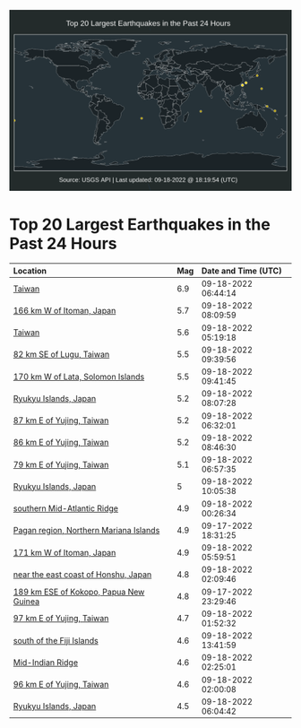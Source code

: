 ![Map](./map.png)

# Top 20 Largest Earthquakes in the Past 24 Hours

| Location | Mag | Date and Time (UTC) |
|:---|:---|:---|
| [Taiwan](https://earthquake.usgs.gov/earthquakes/eventpage/us7000i90q) | 6.9 | 09-18-2022 06:44:14 |
| [166 km W of Itoman, Japan](https://earthquake.usgs.gov/earthquakes/eventpage/us7000i91n) | 5.7 | 09-18-2022 08:09:59 |
| [Taiwan](https://earthquake.usgs.gov/earthquakes/eventpage/us7000i903) | 5.6 | 09-18-2022 05:19:18 |
| [82 km SE of Lugu, Taiwan](https://earthquake.usgs.gov/earthquakes/eventpage/us7000i928) | 5.5 | 09-18-2022 09:39:56 |
| [170 km W of Lata, Solomon Islands](https://earthquake.usgs.gov/earthquakes/eventpage/us7000i929) | 5.5 | 09-18-2022 09:41:45 |
| [Ryukyu Islands, Japan](https://earthquake.usgs.gov/earthquakes/eventpage/us7000i91h) | 5.2 | 09-18-2022 08:07:28 |
| [87 km E of Yujing, Taiwan](https://earthquake.usgs.gov/earthquakes/eventpage/us7000i90h) | 5.2 | 09-18-2022 06:32:01 |
| [86 km E of Yujing, Taiwan](https://earthquake.usgs.gov/earthquakes/eventpage/us7000i91w) | 5.2 | 09-18-2022 08:46:30 |
| [79 km E of Yujing, Taiwan](https://earthquake.usgs.gov/earthquakes/eventpage/us7000i90t) | 5.1 | 09-18-2022 06:57:35 |
| [Ryukyu Islands, Japan](https://earthquake.usgs.gov/earthquakes/eventpage/us7000i92e) | 5 | 09-18-2022 10:05:38 |
| [southern Mid-Atlantic Ridge](https://earthquake.usgs.gov/earthquakes/eventpage/us7000i8xw) | 4.9 | 09-18-2022 00:26:34 |
| [Pagan region, Northern Mariana Islands](https://earthquake.usgs.gov/earthquakes/eventpage/us7000i8wa) | 4.9 | 09-17-2022 18:31:25 |
| [171 km W of Itoman, Japan](https://earthquake.usgs.gov/earthquakes/eventpage/us7000i914) | 4.9 | 09-18-2022 05:59:51 |
| [near the east coast of Honshu, Japan](https://earthquake.usgs.gov/earthquakes/eventpage/us7000i8yp) | 4.8 | 09-18-2022 02:09:46 |
| [189 km ESE of Kokopo, Papua New Guinea](https://earthquake.usgs.gov/earthquakes/eventpage/us7000i8xn) | 4.8 | 09-17-2022 23:29:46 |
| [97 km E of Yujing, Taiwan](https://earthquake.usgs.gov/earthquakes/eventpage/us7000i8yl) | 4.7 | 09-18-2022 01:52:32 |
| [south of the Fiji Islands](https://earthquake.usgs.gov/earthquakes/eventpage/us7000i938) | 4.6 | 09-18-2022 13:41:59 |
| [Mid-Indian Ridge](https://earthquake.usgs.gov/earthquakes/eventpage/us7000i8z1) | 4.6 | 09-18-2022 02:25:01 |
| [96 km E of Yujing, Taiwan](https://earthquake.usgs.gov/earthquakes/eventpage/us7000i8yn) | 4.6 | 09-18-2022 02:00:08 |
| [Ryukyu Islands, Japan](https://earthquake.usgs.gov/earthquakes/eventpage/us7000i90j) | 4.5 | 09-18-2022 06:04:42 |
